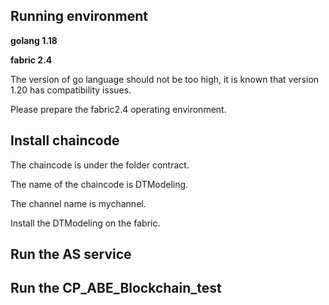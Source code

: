 ## Running environment
**golang 1.18**

**fabric 2.4**

The version of go language should not be too high, it is known that version 1.20 has compatibility issues.


Please prepare the fabric2.4 operating environment.

## Install chaincode
The chaincode is under the folder contract.

The name of the chaincode is DTModeling.

The channel name is mychannel. 

Install the DTModeling on the fabric.

## Run the AS service

## Run the CP_ABE_Blockchain_test